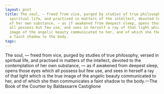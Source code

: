```yaml
---
layout: post
title: The soul, — freed from vice, purged by studies of true philosophy, versed in
  spiritual life, and practised in matters of the intellect, devoted to the contemplation
  of her own substance, — as if awakened from deepest sleep, opens those eyes which
  all possess but few use, and sees in herself a ray of that light which is the true
  image of the angelic beauty communicated to her, and of which she then communicates
  a faint shadow to the body.
tags: 
---
```

The soul, — freed from vice, purged by studies of true philosophy, versed in spiritual life, and practised in matters of the intellect, devoted to the contemplation of her own substance, — as if awakened from deepest sleep, opens those eyes which all possess but few use, and sees in herself a ray of that light which is the true image of the angelic beauty communicated to her, and of which she then communicates a faint shadow to the body.—The Book of the Courtier by Baldassarre Castiglione
